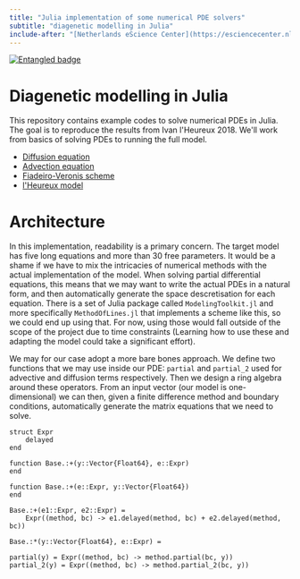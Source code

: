 ```yaml
---
title: "Julia implementation of some numerical PDE solvers"
subtitle: "diagenetic modelling in Julia"
include-after: "[Netherlands eScience Center](https://esciencecenter.nl) and [Utrecht University, faculty of geosciences](https://www.uu.nl/organisatie/faculteit-geowetenschappen)"
---
```


[![Entangled badge](https://img.shields.io/badge/entangled-Use%20the%20source!-%2300aeff)](https://entangled.github.io/)

# Diagenetic modelling in Julia
This repository contains example codes to solve numerical PDEs in Julia. The goal is to reproduce the results from Ivan l'Heureux 2018. We'll work from basics of solving PDEs to running the full model.

- [Diffusion equation](./diffusion.html)
- [Advection equation](./upwind-scheme.html)
- [Fiadeiro-Veronis scheme](./fiadeiro-veronis.html)
- [l'Heureux model](./lheureux-model.html)

# Architecture
In this implementation, readability is a primary concern. The target model has five long equations and more than 30 free parameters. It would be a shame if we have to mix the intricacies of numerical methods with the actual implementation of the model. When solving partial differential equations, this means that we may want to write the actual PDEs in a natural form, and then automatically generate the space descretisation for each equation. There is a set of Julia package called `ModelingToolkit.jl` and more specifically `MethodOfLines.jl` that implements a scheme like this, so we could end up using that. For now, using those would fall outside of the scope of the project due to time constraints (Learning how to use these and adapting the model could take a significant effort).

We may for our case adopt a more bare bones approach. We define two functions that we may use inside our PDE: `partial` and `partial_2` used for advective and diffusion terms respectively. Then we design a ring algebra around these operators. From an input vector (our model is one-dimensional) we can then, given a finite difference method and boundary conditions, automatically generate the matrix equations that we need to solve.

``` {.julia #differential-operators}
struct Expr
    delayed
end

function Base.:+(y::Vector{Float64}, e::Expr)
end

function Base.:+(e::Expr, y::Vector{Float64})
end

Base.:+(e1::Expr, e2::Expr) =
    Expr((method, bc) -> e1.delayed(method, bc) + e2.delayed(method, bc))

Base.:*(y::Vector{Float64}, e::Expr) =

partial(y) = Expr((method, bc) -> method.partial(bc, y))
partial_2(y) = Expr((method, bc) -> method.partial_2(bc, y))
```
